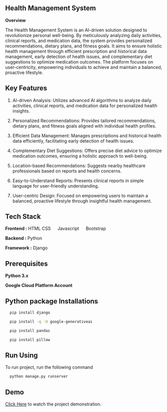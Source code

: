 
## Health Management System

****Overview****

The Health Management System is an AI-driven solution designed to revolutionize personal well-being. By meticulously analyzing daily activities, clinical reports, and medication data, the system provides personalized recommendations, dietary plans, and fitness goals. It aims to ensure holistic health management through efficient prescription and historical data management, early detection of health issues, and complementary diet suggestions to optimize medication outcomes. The platform focuses on user-centricity, empowering individuals to achieve and maintain a balanced, proactive lifestyle.

## Key Features

1. AI-driven Analysis: Utilizes advanced AI algorithms to analyze daily activities, clinical reports, and medication data for personalized health insights.

2. Personalized Recommendations: Provides tailored recommendations, dietary plans, and fitness goals aligned with individual health profiles.

3. Efficient Data Management: Manages prescriptions and historical health data efficiently, facilitating early detection of health issues.

4. Complementary Diet Suggestions: Offers precise diet advice to optimize medication outcomes, ensuring a holistic approach to well-being.

5. Location-based Recommendations: Suggests nearby healthcare professionals based on reports and health concerns.

6. Easy-to-Understand Reports: Presents clinical reports in simple language for user-friendly understanding.

7. User-centric Design: Focused on empowering users to maintain a balanced, proactive lifestyle through insightful health management.
## Tech Stack



**Frontend :** HTML  CSS   Javascript   Bootstrap

**Backend :** Python

**Framework :** Django
## Prerequisites

**Python 3.x**

**Google Cloud Platform Account**
## Python package Installations

```bash
  pip install django
```
```bash
  pip install -q -U google-generativeai
```
```bash
  pip install pandas
```
```bash
  pip install pillow
```

## Run Using

To run project, run the following command

```bash
  python manage.py runserver
```

## Demo

[Click Here](https://youtu.be/1OgNuctJhkQ?si=V7bNxPw7UcC0FYlK) to watch the project demonstration.
